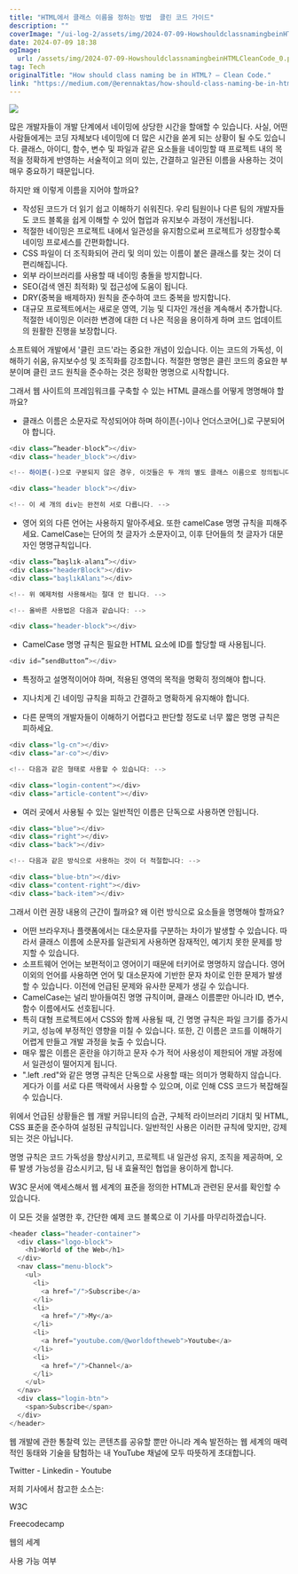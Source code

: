 ```yaml
---
title: "HTML에서 클래스 이름을 정하는 방법  클린 코드 가이드"
description: ""
coverImage: "/ui-log-2/assets/img/2024-07-09-HowshouldclassnamingbeinHTMLCleanCode_0.png"
date: 2024-07-09 18:38
ogImage:
  url: /assets/img/2024-07-09-HowshouldclassnamingbeinHTMLCleanCode_0.png
tag: Tech
originalTitle: "How should class naming be in HTML? — Clean Code."
link: "https://medium.com/@erennaktas/how-should-class-naming-be-in-html-clean-code-8703425a1c3e"
---
```


<img src="/ui-log-2/assets/img/2024-07-09-HowshouldclassnamingbeinHTMLCleanCode_0.png" />

많은 개발자들이 개발 단계에서 네이밍에 상당한 시간을 할애할 수 있습니다. 사실, 어떤 사람들에게는 코딩 자체보다 네이밍에 더 많은 시간을 쏟게 되는 상황이 될 수도 있습니다. 클래스, 아이디, 함수, 변수 및 파일과 같은 요소들을 네이밍할 때 프로젝트 내의 목적을 정확하게 반영하는 서술적이고 의미 있는, 간결하고 일관된 이름을 사용하는 것이 매우 중요하기 때문입니다.

하지만 왜 이렇게 이름을 지어야 할까요?

- 작성된 코드가 더 읽기 쉽고 이해하기 쉬워진다. 우리 팀원이나 다른 팀의 개발자들도 코드 블록을 쉽게 이해할 수 있어 협업과 유지보수 과정이 개선됩니다.
- 적절한 네이밍은 프로젝트 내에서 일관성을 유지함으로써 프로젝트가 성장할수록 네이밍 프로세스를 간편화합니다.
- CSS 파일이 더 조직화되어 관리 및 의미 있는 이름이 붙은 클래스를 찾는 것이 더 편리해집니다.
- 외부 라이브러리를 사용할 때 네이밍 충돌을 방지합니다.
- SEO(검색 엔진 최적화) 및 접근성에 도움이 됩니다.
- DRY(중복을 배제하자) 원칙을 준수하여 코드 중복을 방지합니다.
- 대규모 프로젝트에서는 새로운 영역, 기능 및 디자인 개선을 계속해서 추가합니다. 적절한 네이밍은 이러한 변경에 대한 더 나은 적응을 용이하게 하며 코드 업데이트의 원활한 진행을 보장합니다.

<!-- ui-log 수평형 -->

<ins class="adsbygoogle"
  style="display:block"
  data-ad-client="ca-pub-4877378276818686"
  data-ad-slot="9743150776"
  data-ad-format="auto"
  data-full-width-responsive="true"></ins>

  <script>
  (adsbygoogle = window.adsbygoogle || []).push({});
  </script>

소프트웨어 개발에서 '클린 코드'라는 중요한 개념이 있습니다. 이는 코드의 가독성, 이해하기 쉬움, 유지보수성 및 조직화를 강조합니다. 적절한 명명은 클린 코드의 중요한 부분이며 클린 코드 원칙을 준수하는 것은 정확한 명명으로 시작합니다.

그래서 웹 사이트의 프레임워크를 구축할 수 있는 HTML 클래스를 어떻게 명명해야 할까요?

- 클래스 이름은 소문자로 작성되어야 하며 하이픈(-)이나 언더스코어(\_)로 구분되어야 합니다.

```js
<div class=”header-block”></div>
<div class="header_block"></div>

<!-- 하이픈(-)으로 구분되지 않은 경우, 이것들은 두 개의 별도 클래스 이름으로 정의됩니다. -->

<div class="header block"></div>

<!-- 이 세 개의 div는 완전히 서로 다릅니다. -->
```

<!-- ui-log 수평형 -->

<ins class="adsbygoogle"
  style="display:block"
  data-ad-client="ca-pub-4877378276818686"
  data-ad-slot="9743150776"
  data-ad-format="auto"
  data-full-width-responsive="true"></ins>

  <script>
  (adsbygoogle = window.adsbygoogle || []).push({});
  </script>

- 영어 외의 다른 언어는 사용하지 말아주세요. 또한 camelCase 명명 규칙을 피해주세요. CamelCase는 단어의 첫 글자가 소문자이고, 이후 단어들의 첫 글자가 대문자인 명명규칙입니다.

```js
<div class=”başlık-alanı”></div>
<div class="headerBlock"></div>
<div class="başlıkAlanı"></div>

<!-- 위 예제처럼 사용해서는 절대 안 됩니다. -->

<!-- 올바른 사용법은 다음과 같습니다: -->

<div class="header-block"></div>
```

- CamelCase 명명 규칙은 필요한 HTML 요소에 ID를 할당할 때 사용됩니다.

```js
<div id=”sendButton”></div>
```

<!-- ui-log 수평형 -->

<ins class="adsbygoogle"
  style="display:block"
  data-ad-client="ca-pub-4877378276818686"
  data-ad-slot="9743150776"
  data-ad-format="auto"
  data-full-width-responsive="true"></ins>

  <script>
  (adsbygoogle = window.adsbygoogle || []).push({});
  </script>

- 특정하고 설명적이어야 하며, 적용된 영역의 목적을 명확히 정의해야 합니다.

<article class="article-content"></article>
<nav class="menu-block"></nav>
<div class="post-date"></div>

- 지나치게 긴 네이밍 규칙을 피하고 간결하고 명확하게 유지해야 합니다.

<div class="authentication-block-container-area"></div>
<div class="frequently-asked-questions-area"></div>

<!-- 다음과 같이 사용하는 것이 더 적절합니다:  -->

<div class="authentication-block"></div>
<div class="auth-block"></div>
<div class="faq-area"></div>

<!-- ui-log 수평형 -->

<ins class="adsbygoogle"
  style="display:block"
  data-ad-client="ca-pub-4877378276818686"
  data-ad-slot="9743150776"
  data-ad-format="auto"
  data-full-width-responsive="true"></ins>

  <script>
  (adsbygoogle = window.adsbygoogle || []).push({});
  </script>

- 다른 문맥의 개발자들이 이해하기 어렵다고 판단할 정도로 너무 짧은 명명 규칙은 피하세요.

```js
<div class="lg-cn"></div>
<div class="ar-co"></div>

<!-- 다음과 같은 형태로 사용할 수 있습니다: -->

<div class="login-content"></div>
<div class="article-content"></div>
```

- 여러 곳에서 사용될 수 있는 일반적인 이름은 단독으로 사용하면 안됩니다.

```js
<div class="blue"></div>
<div class="right"></div>
<div class="back"></div>

<!-- 다음과 같은 방식으로 사용하는 것이 더 적절합니다: -->

<div class="blue-btn"></div>
<div class="content-right"></div>
<div class="back-item"></div>
```

<!-- ui-log 수평형 -->

<ins class="adsbygoogle"
  style="display:block"
  data-ad-client="ca-pub-4877378276818686"
  data-ad-slot="9743150776"
  data-ad-format="auto"
  data-full-width-responsive="true"></ins>

  <script>
  (adsbygoogle = window.adsbygoogle || []).push({});
  </script>

그래서 이런 권장 내용의 근간이 뭘까요? 왜 이런 방식으로 요소들을 명명해야 할까요?

- 어떤 브라우저나 플랫폼에서는 대소문자를 구분하는 차이가 발생할 수 있습니다. 따라서 클래스 이름에 소문자를 일관되게 사용하면 잠재적인, 예기치 못한 문제를 방지할 수 있습니다.
- 소프트웨어 언어는 보편적이고 영어이기 때문에 터키어로 명명하지 않습니다. 영어 이외의 언어를 사용하면 언어 및 대소문자에 기반한 문자 차이로 인한 문제가 발생할 수 있습니다. 이전에 언급된 문제와 유사한 문제가 생길 수 있습니다.
- CamelCase는 널리 받아들여진 명명 규칙이며, 클래스 이름뿐만 아니라 ID, 변수, 함수 이름에서도 선호됩니다.
- 특히 대형 프로젝트에서 CSS와 함께 사용될 때, 긴 명명 규칙은 파일 크기를 증가시키고, 성능에 부정적인 영향을 미칠 수 있습니다. 또한, 긴 이름은 코드를 이해하기 어렵게 만들고 개발 과정을 늦출 수 있습니다.
- 매우 짧은 이름은 혼란을 야기하고 문자 수가 적어 사용성이 제한되어 개발 과정에서 일관성이 떨어지게 됩니다.
- ".left .red"와 같은 명명 규칙은 단독으로 사용할 때는 의미가 명확하지 않습니다. 게다가 이를 서로 다른 맥락에서 사용할 수 있으며, 이로 인해 CSS 코드가 복잡해질 수 있습니다.

위에서 언급된 상황들은 웹 개발 커뮤니티의 습관, 구체적 라이브러리 기대치 및 HTML, CSS 표준을 준수하여 설정된 규칙입니다. 일반적인 사용은 이러한 규칙에 맞지만, 강제되는 것은 아닙니다.

명명 규칙은 코드 가독성을 향상시키고, 프로젝트 내 일관성 유지, 조직을 제공하며, 오류 발생 가능성을 감소시키고, 팀 내 효율적인 협업을 용이하게 합니다.

<!-- ui-log 수평형 -->

<ins class="adsbygoogle"
  style="display:block"
  data-ad-client="ca-pub-4877378276818686"
  data-ad-slot="9743150776"
  data-ad-format="auto"
  data-full-width-responsive="true"></ins>

  <script>
  (adsbygoogle = window.adsbygoogle || []).push({});
  </script>

W3C 문서에 액세스해서 웹 세계의 표준을 정의한 HTML과 관련된 문서를 확인할 수 있습니다.

이 모든 것을 설명한 후, 간단한 예제 코드 블록으로 이 기사를 마무리하겠습니다.

```js
<header class="header-container">
  <div class="logo-block">
    <h1>World of the Web</h1>
  </div>
  <nav class="menu-block">
    <ul>
      <li>
        <a href="/">Subscribe</a>
      </li>
      <li>
        <a href="/">My</a>
      </li>
      <li>
        <a href="youtube.com/@worldoftheweb">Youtube</a>
      </li>
      <li>
        <a href="/">Channel</a>
      </li>
    </ul>
  </nav>
  <div class="login-btn">
    <span>Subscribe</span>
  </div>
</header>
```

웹 개발에 관한 통찰력 있는 콘텐츠를 공유할 뿐만 아니라 계속 발전하는 웹 세계의 매력적인 동태와 기술을 탐험하는 내 YouTube 채널에 모두 따뜻하게 초대합니다.

<!-- ui-log 수평형 -->

<ins class="adsbygoogle"
  style="display:block"
  data-ad-client="ca-pub-4877378276818686"
  data-ad-slot="9743150776"
  data-ad-format="auto"
  data-full-width-responsive="true"></ins>

  <script>
  (adsbygoogle = window.adsbygoogle || []).push({});
  </script>

Twitter - Linkedin - Youtube

저희 기사에서 참고한 소스는:

W3C

Freecodecamp

<!-- ui-log 수평형 -->

<ins class="adsbygoogle"
  style="display:block"
  data-ad-client="ca-pub-4877378276818686"
  data-ad-slot="9743150776"
  data-ad-format="auto"
  data-full-width-responsive="true"></ins>

  <script>
  (adsbygoogle = window.adsbygoogle || []).push({});
  </script>

웹의 세계

사용 가능 여부
